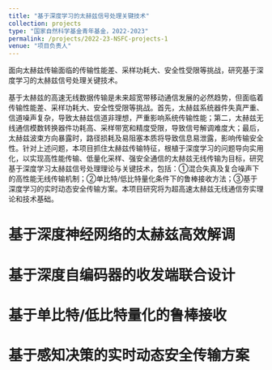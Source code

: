 ```yaml
---
title: "基于深度学习的太赫兹信号处理关键技术"
collection: projects
type: "国家自然科学基金青年基金，2022-2023"
permalink: /projects/2022-23-NSFC-projects-1
venue: "项目负责人"
---
```



面向太赫兹传输面临的传输性能差、采样功耗大、安全性受限等挑战，研究基于深度学习的太赫兹信号处理关键技术。


基于太赫兹的高速无线数据传输是未来超宽带移动通信发展的必然趋势，但面临着传输性能差、采样功耗大、安全性受限等挑战。首先，太赫兹系统器件失真严重、信道噪声复杂，导致太赫兹信道非理想，严重影响系统传输性能；第二，太赫兹无线通信模数转换器件功耗高、采样带宽和精度受限，导致信号解调难度大；最后，太赫兹波束方向暴露时，路径损耗及易阻塞本质将导致信息易泄露，影响传输安全性。针对上述问题，本项目抓住太赫兹传输特征，根植于深度学习的问题导向实用化，以实现高性能传输、低量化采样、强安全通信的太赫兹无线传输为目标，研究基于深度学习太赫兹信号处理理论与关键技术，包括：①混合失真及复合噪声下的高性能无线传输机制；②单比特/低比特量化条件下的鲁棒接收方法；③基于深度学习的实时动态安全传输方案。本项目研究将为超高速太赫兹无线通信夯实理论和技术基础。

基于深度神经网络的太赫兹高效解调
======

基于深度自编码器的收发端联合设计
======

基于单比特/低比特量化的鲁棒接收
======

基于感知决策的实时动态安全传输方案
======
